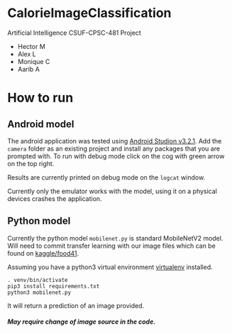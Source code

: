 # CalorieImageClassification
Artificial Intelligence CSUF-CPSC-481 Project
- Hector M
- Alex L
- Monique C
- Aarib A

# How to run
## Android model
The android application was tested using [Android Studion v3.2.1](https://developer.android.com/studio/index.html).
Add the `camera` folder as an existing project and install any packages that you are prompted with.
To run with debug mode click on the cog with green arrow on the top right.

Results are currently printed on debug mode on the `logcat` window.

Currently only the emulator works with the model, using it on a physical devices crashes the application.

## Python model
Currently the python model `mobilenet.py` is standard MobileNetV2 model. Will need to commit transfer learning with our image files which can be found on [kaggle/food41](https://www.kaggle.com/kmader/food41/version/5).

Assuming you have a python3 virtual environment [virtualenv](https://pypi.org/project/virtualenv/) installed.
```
. venv/bin/activate
pip3 install requirements.txt
python3 mobilenet.py
```
It will return a prediction of an image provided.
##### May require change of image source in the code.

